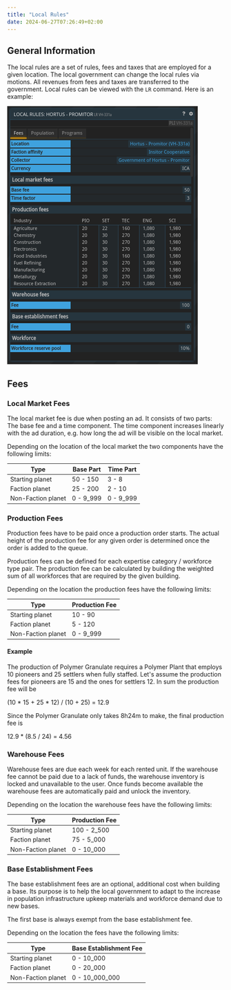 ```yaml
---
title: "Local Rules"
date: 2024-06-27T07:26:49+02:00
---
```


## General Information

The local rules are a set of rules, fees and taxes that are employed for a given location. The local government can
change the local rules via motions. All revenues from fees and taxes are transferred to the government. Local rules can
be viewed with the `LR` command. Here is an example:

![local rules example](local_rules.png)

## Fees

### Local Market Fees

The local market fee is due when posting an ad. It consists of two parts: The base fee and a time component. The time
component increases linearly with the ad duration, e.g. how long the ad will be visible on the local market.

Depending on the location of the local market the two components have the following limits:

| Type               | Base Part | Time Part |
|--------------------|-----------|-----------|
| Starting planet    | 50 - 150  | 3 - 8     |
| Faction planet     | 25 - 200  | 2 - 10    |
| Non-Faction planet | 0 - 9_999 | 0 - 9_999 |

### Production Fees

Production fees have to be paid once a production order starts. The actual height of the production fee for any given
order is determined once the order is added to the queue.

Production fees can be defined for each expertise category / workforce type pair. The production fee can be calculated
by building the weighted sum of all workforces that are required by the given building.

Depending on the location the production fees have the following limits:

| Type               | Production Fee |
|--------------------|----------------|
| Starting planet    | 10 - 90        |
| Faction planet     | 5 - 120        |
| Non-Faction planet | 0 - 9_999      |

#### Example

The production of Polymer Granulate requires a Polymer Plant that employs 10 pioneers and 25 settlers when fully staffed.
Let's assume the production fees for pioneers are 15 and the ones for settlers 12. In sum the production fee will be 

(10 * 15 + 25 * 12) / (10 + 25) = 12.9

Since the Polymer Granulate only takes 8h24m to make, the final production fee is

12.9 * (8.5 / 24) = 4.56

### Warehouse Fees

Warehouse fees are due each week for each rented unit. If the warehouse fee cannot be paid due to a lack of funds, the
warehouse inventory is locked and unavailable to the user. Once funds become available the warehouse fees are
automatically paid and unlock the inventory.

Depending on the location the warehouse fees have the following limits:

| Type               | Production Fee |
|--------------------|----------------|
| Starting planet    | 100 - 2_500    |
| Faction planet     | 75 - 5_000     |
| Non-Faction planet | 0 - 10_000     |

### Base Establishment Fees

The base establishment fees are an optional, additional cost when building a base. Its purpose is to help the local government to adapt to the increase in population infrastructure upkeep materials and workforce demand due to new bases.

The first base is always exempt from the base establishment fee.

Depending on the location the fees have the following limits:

| Type               | Base Establishment Fee |
|--------------------|------------------------|
| Starting planet    | 0 - 10_000             |
| Faction planet     | 0 - 20_000             |
| Non-Faction planet | 0 - 10_000_000         |
